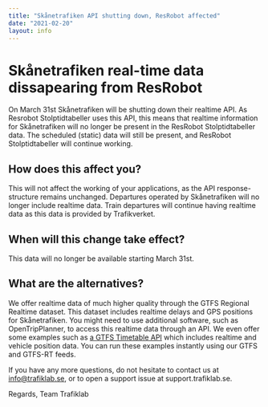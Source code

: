 ```yaml
---
title: "Skånetrafiken API shutting down, ResRobot affected"
date: "2021-02-20"
layout: info
---
```


# Skånetrafiken real-time data dissapearing from ResRobot

On March 31st Skånetrafiken will be shutting down their realtime API. As Resrobot Stolptidtabeller uses this API, this
means that realtime information for Skånetrafiken will no longer be present in the ResRobot Stolptidtabeller data. The
scheduled (static) data will still be present, and ResRobot Stolptidtabeller will continue working.

## How does this affect you?

This will not affect the working of your applications, as the API response-structure remains unchanged. Departures
operated by Skånetrafiken will no longer include realtime data. Train departures will continue having realtime data as
this data is provided by Trafikverket.

## When will this change take effect?

This data will no longer be available starting March 31st.

## What are the alternatives?

We offer realtime data of much higher quality through the GTFS Regional Realtime dataset. This dataset includes realtime
delays and GPS positions for Skånetrafiken. You might need to use additional software, such as OpenTripPlanner, to
access this realtime data through an API. We even offer some examples such
as [a GTFS Timetable API](https://github.com/trafiklab/gtfs-examples/tree/master/python/gtfsToTimetableApi) which
includes realtime and vehicle position data. You can run these examples instantly using our GTFS and GTFS-RT feeds.

If you have any more questions, do not hesitate to contact us at info@trafiklab.se, or to open a support issue at
support.trafiklab.se.

Regards, Team Trafiklab